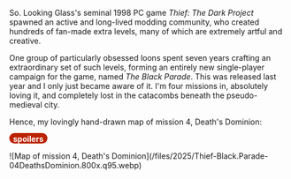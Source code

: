 <!--
.. title: The Black Parade: Level 04: Death's Dominion
.. slug: the-black-parade-level-04-deaths-dominion
.. date: 2025-02-06 20:33:01 UTC-06:00
.. tags: geek, media, videogame, map, thief, spoilers
-->

So. Looking Glass's seminal 1998 PC game *Thief: The Dark Project* spawned an active and long-lived
modding community, who created hundreds of fan-made extra levels, many of which are extremely artful
and creative.

One group of particularly obsessed loons spent seven years crafting an extraordinary set of such
levels, forming an entirely new single-player campaign for the game, named *The Black Parade*. This
was released last year and I only just became aware of it. I'm four missions in, absolutely loving
it, and completely lost in the catacombs beneath the pseudo-medieval city.

Hence, my lovingly hand-drawn map of mission 4, Death's Dominion:

<span style="background:#bb2200; color:white; border-radius: 1em; padding-left: 0.5em; padding-right: 0.5em; padding-top: 2px;"><b>spoilers</b></span>

<span style="float: left">
![Map of mission 4, Death's Dominion](/files/2025/Thief-Black.Parade-04DeathsDominion.800x.q95.webp)
</span>

<br style="clear: left" />
<br />


